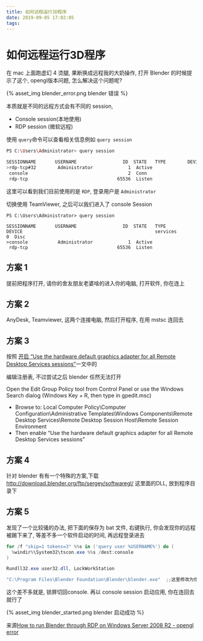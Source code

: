 ```yaml
---
title: 如何远程运行3D程序
date: 2019-09-05 17:02:05
tags:
---
```






# 如何远程运行3D程序

在 mac 上面跑虚幻 4 烫腿, 果断换成远程我的大奶操作, 打开 Blender 的时候提示了这个, opengl版本问题,  怎么解决这个问题呢?

{% asset_img blender_error.png blender 错误 %}

<!--more-->

本质就是不同的远程方式会有不同的 session,

* Console session(本地使用)
* RDP session (微软远程)

使用 `query`命令可以查看相关信息例如 `query session `

````sh
PS C:\Users\Administrator> query session                                                 

SESSIONNAME       USERNAME                 ID  STATE   TYPE        DEVICE                                                 services                                    0  Disc
>rdp-tcp#32        Administrator             1  Active
 console                                     2  Conn
 rdp-tcp                                 65536  Listen
````

这里可以看到我们目前使用的是 `RDP`, 登录用户是 `Administrator`

切换使用 TeamViewer, 之后可以我们进入了 console Session

```
PS C:\Users\Administrator> query session                                                 

SESSIONNAME       USERNAME                 ID  STATE   TYPE        DEVICE                                                 services                                    0  Disc
>console           Administrator             1  Active
 rdp-tcp                                 65536  Listen
```



## 方案 1

提前把程序打开, 请你的舍友朋友老婆啥的进入你的电脑, 打开软件, 你在连上



## 方案 2

AnyDesk, Teamviewer, 这两个连接电脑, 然后打开程序, 在用 mstsc 连回去



## 方案 3 

按照 [开启 “Use the hardware default graphics adapter for all Remote Desktop Services sessions”](https://community.esri.com/thread/225251-enabling-gpu-rendering-on-windows-server-2016-windows-10-rdp)一文中的

编辑注册表, 不过尝试之后 blender 任然无法打开

Open the Edit Group Policy tool from Control Panel or use the Windows Search dialog (Windows Key + R, then type in gpedit.msc)

* Browse to: Local Computer Policy\Computer Configuration\Administrative Templates\Windows Components\Remote Desktop Services\Remote Desktop Session Host\Remote Session Environment
* Then enable “Use the hardware default graphics adapter for all Remote Desktop Services sessions”



## 方案 4

针对 blender 有有一个特殊的方案,下载 http://download.blender.org/ftp/sergey/softwaregl/ 这里面的DLL, 放到程序目录下

## 方案 5 

发现了一个比较骚的办法, 把下面的保存为 bat 文件, 右键执行, 你会发现你的远程被踢下来了, 等差不多一个软件启动的时间, 再远程登录进去

```powershell
for /f "skip=1 tokens=3" %%s in ('query user %USERNAME%') do (
  %windir%\System32\tscon.exe %%s /dest:console
)

Rundll32.exe user32.dll, LockWorkStation

"C:\Program Files\Blender Foundation\Blender\blender.exe"  ;;这里修改为你想要启动的路径参数
```

这个差不多就是, 锁屏切回console. 再以 console session 启动应用, 你在连回去就行了

{% asset_img blender_started.png blender 启动成功 %}

来源[How to run Blender through RDP on Windows Server 2008 R2 - opengl error](https://blender.stackexchange.com/questions/50321/how-to-run-blender-through-rdp-on-windows-server-2008-r2-opengl-error)

